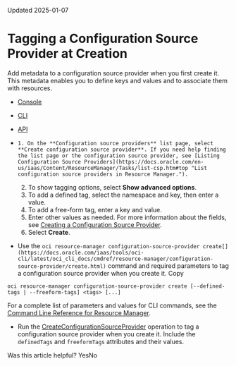 Updated 2025-01-07
# Tagging a Configuration Source Provider at Creation
Add metadata to a configuration source provider when you first create it. This metadata enables you to define keys and values and to associate them with resources.
  * [Console](https://docs.oracle.com/en-us/iaas/Content/ResourceManager/Tasks/tag-create-csp.htm)
  * [CLI](https://docs.oracle.com/en-us/iaas/Content/ResourceManager/Tasks/tag-create-csp.htm)
  * [API](https://docs.oracle.com/en-us/iaas/Content/ResourceManager/Tasks/tag-create-csp.htm)


  *     1. On the **Configuration source providers** list page, select **Create configuration source provider**. If you need help finding the list page or the configuration source provider, see [Listing Configuration Source Providers](https://docs.oracle.com/en-us/iaas/Content/ResourceManager/Tasks/list-csp.htm#top "List configuration source providers in Resource Manager.").
    2. To show tagging options, select **Show advanced options**.
    3. To add a defined tag, select the namespace and key, then enter a value.
    4. To add a free-form tag, enter a key and value.
    5. Enter other values as needed.
For more information about the fields, see [Creating a Configuration Source Provider](https://docs.oracle.com/en-us/iaas/Content/ResourceManager/Tasks/create-csp.htm#top "Create a configuration source provider in Resource Manager.").
    6. Select **Create**.
  * Use the `oci resource-manager configuration-source-provider create[](https://docs.oracle.com/iaas/tools/oci-cli/latest/oci_cli_docs/cmdref/resource-manager/configuration-source-provider/create.html)` command and required parameters to tag a configuration source provider when you create it.
Copy
```
oci resource-manager configuration-source-provider create [--defined-tags | --freeform-tags] <tags> [...]
```

For a complete list of parameters and values for CLI commands, see the [Command Line Reference for Resource Manager](https://docs.oracle.com/iaas/tools/oci-cli/latest/oci_cli_docs/cmdref/resource-manager.html).
  * Run the [CreateConfigurationSourceProvider](https://docs.oracle.com/iaas/api/#/en/resourcemanager/latest/ConfigurationSourceProvider/CreateConfigurationSourceProvider) operation to tag a configuration source provider when you create it. Include the `definedTags` and `freeformTags` attributes and their values.


Was this article helpful?
YesNo

